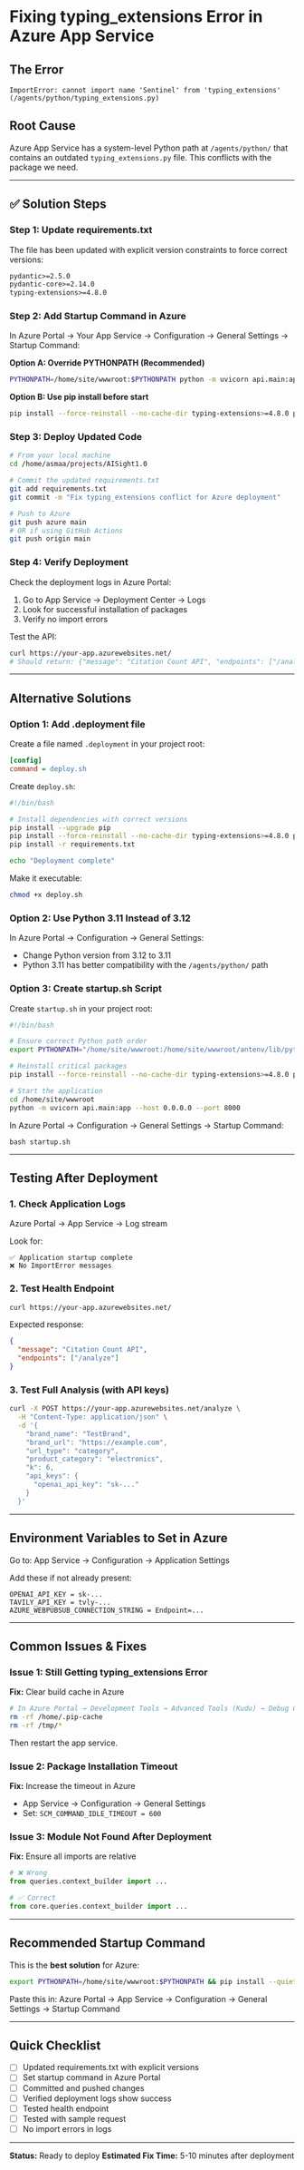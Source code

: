 # Fixing typing_extensions Error in Azure App Service

## The Error
```
ImportError: cannot import name 'Sentinel' from 'typing_extensions' (/agents/python/typing_extensions.py)
```

## Root Cause
Azure App Service has a system-level Python path at `/agents/python/` that contains an outdated `typing_extensions.py` file. This conflicts with the package we need.

---

## ✅ Solution Steps

### **Step 1: Update requirements.txt**
The file has been updated with explicit version constraints to force correct versions:

```txt
pydantic>=2.5.0
pydantic-core>=2.14.0
typing-extensions>=4.8.0
```

### **Step 2: Add Startup Command in Azure**

In Azure Portal → Your App Service → Configuration → General Settings → Startup Command:

**Option A: Override PYTHONPATH (Recommended)**
```bash
PYTHONPATH=/home/site/wwwroot:$PYTHONPATH python -m uvicorn api.main:app --host 0.0.0.0 --port 8000
```

**Option B: Use pip install before start**
```bash
pip install --force-reinstall --no-cache-dir typing-extensions>=4.8.0 pydantic>=2.5.0 && python -m uvicorn api.main:app --host 0.0.0.0 --port 8000
```

### **Step 3: Deploy Updated Code**

```bash
# From your local machine
cd /home/asmaa/projects/AISight1.0

# Commit the updated requirements.txt
git add requirements.txt
git commit -m "Fix typing_extensions conflict for Azure deployment"

# Push to Azure
git push azure main
# OR if using GitHub Actions
git push origin main
```

### **Step 4: Verify Deployment**

Check the deployment logs in Azure Portal:
1. Go to App Service → Deployment Center → Logs
2. Look for successful installation of packages
3. Verify no import errors

Test the API:
```bash
curl https://your-app.azurewebsites.net/
# Should return: {"message": "Citation Count API", "endpoints": ["/analyze"]}
```

---

## Alternative Solutions

### **Option 1: Add .deployment file**

Create a file named `.deployment` in your project root:

```ini
[config]
command = deploy.sh
```

Create `deploy.sh`:

```bash
#!/bin/bash

# Install dependencies with correct versions
pip install --upgrade pip
pip install --force-reinstall --no-cache-dir typing-extensions>=4.8.0 pydantic>=2.5.0 pydantic-core>=2.14.0
pip install -r requirements.txt

echo "Deployment complete"
```

Make it executable:
```bash
chmod +x deploy.sh
```

### **Option 2: Use Python 3.11 Instead of 3.12**

In Azure Portal → Configuration → General Settings:
- Change Python version from 3.12 to 3.11
- Python 3.11 has better compatibility with the `/agents/python/` path

### **Option 3: Create startup.sh Script**

Create `startup.sh` in your project root:

```bash
#!/bin/bash

# Ensure correct Python path order
export PYTHONPATH="/home/site/wwwroot:/home/site/wwwroot/antenv/lib/python3.12/site-packages:$PYTHONPATH"

# Reinstall critical packages
pip install --force-reinstall --no-cache-dir typing-extensions>=4.8.0 pydantic>=2.5.0

# Start the application
cd /home/site/wwwroot
python -m uvicorn api.main:app --host 0.0.0.0 --port 8000
```

In Azure Portal → Configuration → General Settings → Startup Command:
```
bash startup.sh
```

---

## Testing After Deployment

### 1. Check Application Logs
Azure Portal → App Service → Log stream

Look for:
```
✅ Application startup complete
❌ No ImportError messages
```

### 2. Test Health Endpoint
```bash
curl https://your-app.azurewebsites.net/
```

Expected response:
```json
{
  "message": "Citation Count API",
  "endpoints": ["/analyze"]
}
```

### 3. Test Full Analysis (with API keys)
```bash
curl -X POST https://your-app.azurewebsites.net/analyze \
  -H "Content-Type: application/json" \
  -d '{
    "brand_name": "TestBrand",
    "brand_url": "https://example.com",
    "url_type": "category",
    "product_category": "electronics",
    "k": 6,
    "api_keys": {
      "openai_api_key": "sk-..."
    }
  }'
```

---

## Environment Variables to Set in Azure

Go to: App Service → Configuration → Application Settings

Add these if not already present:

```
OPENAI_API_KEY = sk-...
TAVILY_API_KEY = tvly-...
AZURE_WEBPUBSUB_CONNECTION_STRING = Endpoint=...
```

---

## Common Issues & Fixes

### Issue 1: Still Getting typing_extensions Error

**Fix:** Clear build cache in Azure
```bash
# In Azure Portal → Development Tools → Advanced Tools (Kudu) → Debug Console
rm -rf /home/.pip-cache
rm -rf /tmp/*
```

Then restart the app service.

### Issue 2: Package Installation Timeout

**Fix:** Increase the timeout in Azure
- App Service → Configuration → General Settings
- Set: `SCM_COMMAND_IDLE_TIMEOUT = 600`

### Issue 3: Module Not Found After Deployment

**Fix:** Ensure all imports are relative
```python
# ❌ Wrong
from queries.context_builder import ...

# ✅ Correct
from core.queries.context_builder import ...
```

---

## Recommended Startup Command

This is the **best solution** for Azure:

```bash
export PYTHONPATH=/home/site/wwwroot:$PYTHONPATH && pip install --quiet --force-reinstall --no-cache-dir typing-extensions>=4.8.0 pydantic-core>=2.14.0 && python -m uvicorn api.main:app --host 0.0.0.0 --port 8000
```

Paste this in: Azure Portal → App Service → Configuration → General Settings → Startup Command

---

## Quick Checklist

- [ ] Updated requirements.txt with explicit versions
- [ ] Set startup command in Azure Portal
- [ ] Committed and pushed changes
- [ ] Verified deployment logs show success
- [ ] Tested health endpoint
- [ ] Tested with sample request
- [ ] No import errors in logs

---

**Status:** Ready to deploy
**Estimated Fix Time:** 5-10 minutes after deployment

